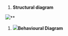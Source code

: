 ﻿1. **Structural diagram** 

![](Aspose.Words.3e468200-fca9-435c-ac92-5bcae6c984d6.001.png)**

1. ![](Aspose.Words.3e468200-fca9-435c-ac92-5bcae6c984d6.002.jpeg)**Behavioural  Diagram** 
